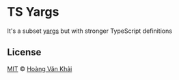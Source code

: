 # TS Yargs

It's a subset [yargs](http://yargs.js.org/) but with stronger TypeScript definitions

## License

[MIT](https://git.io/fxKXN) © [Hoàng Văn Khải](https://github.com/KSXGitHub)
